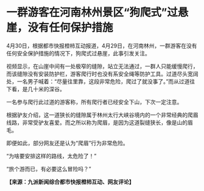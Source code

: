 # 一群游客在河南林州景区“狗爬式”过悬崖，没有任何保护措施

4月30日，根据都市快报橙柿互动报道，4月29日，在河南林州，一群游客在没有任何安全保护措施的情况下，狗爬式过悬崖，此事引发关注。

视频显示，在山崖中间有一处极窄的缝隙，站立无法通过，一群人只能缓慢爬行，而该缝隙没有安装防护栏，游客爬行时也没有系安全绳等防护工具。过道尽头宽阔处，一名男子喊着：“尽量往里靠，这段非常危险，爬过了就没事了。”而从过道往下看，是几十米的深谷。

一名参与爬行此过道的游客称，所有爬行者已经安全下山，下次一定注意。

根据驴友介绍，这一道狭长的缝隙属于林州太行大峡谷境内的一个非常经典的爬眉线路，非常受驴友喜爱。而之所以称为爬眉，是因为这道裂缝狭长，像是山的眉毛。

即便如此，部分网友还是认为“爬眉”行为非常危险。

“为啥要安排这样的路线，太危险了！”

“旅个游而已，有必要这么冒险吗？”

**【来源：九派新闻综合都市快报橙柿互动、网友评论】**

